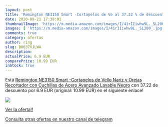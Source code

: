 ```yaml
---
layout: post
title: 'Remington NE3150 Smart -Cortapelos de Ve al 37.22 % de descuento'
date: 2020-09-21 17:39:01
thumbnailImage: 'https://m.media-amazon.com/images/I/41rIIiwhw9L._SL200_.jpg'
images: [ 'https://m.media-amazon.com/images/I/41rIIiwhw9L._SL200_.jpg' ]
comments: true
category: ofertas
author: ring
slug: B0037XJLWA
description:
actualPrice: 6.9 EUR
comparePrice: 10.99 EUR
inStock: true
---
```


Está [Remington NE3150 Smart -Cortapelos de Vello  Nariz y Orejas  Recortador con Cuchillas de Acero Avanzado  Lavable  Negro](https://www.amazon.com/dp/B0037XJLWA/?tag=redken08-20) con 37.22 de descuento por 6.9 EUR (original: 10.99 EUR) en el siguiente enlace!

[![](https://m.media-amazon.com/images/I/41rIIiwhw9L._SL200_.jpg)](https://www.amazon.com/dp/B0037XJLWA/?tag=redken08-20)

[Ver la oferta!!](https://www.amazon.com/dp/B0037XJLWA/?tag=redken08-20)

[Consulta otras ofertas en nuestro canal de telegram](https://t.me/s/ofertas25)
